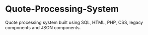 # Quote-Processing-System
Quote processing system built using SQL, HTML, PHP, CSS, legacy components and JSON components.
